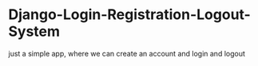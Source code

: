 # Django-Login-Registration-Logout-System
just a simple app, where we can create an account and login and logout
